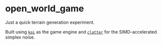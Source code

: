 # open_world_game
Just a quick terrain generation experiment.

Built using [`koi`](https://github.com/kettle11/koi) as the game engine and [`clatter`](https://github.com/Ralith/clatter) for the SIMD-accelerated simplex noise.
